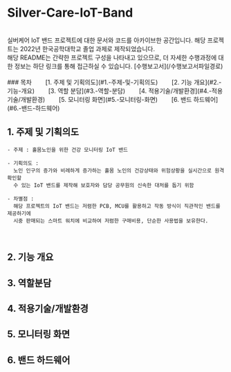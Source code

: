 # Silver-Care-IoT-Band
<br>
실버케어 IoT 밴드 프로젝트에 대한 문서와 코드를 아카이브한 공간입니다.   
해당 프로젝트는 2022년 한국공학대학교 졸업 과제로 제작되었습니다.
<br>
해당 README는 간략한 프로젝트 구성을 나타내고 있으므로, 더 자세한 수행과정에 대한 정보는 하단 링크를 통해 접근하실 수 있습니다.   
[수행보고서](/수행보고서파일경로)   
<br>
<br>
### 목차
&emsp;&emsp;[1. 주제 및 기획의도](#1.-주제-및-기획의도)   
&emsp;&emsp;[2. 기능 개요](#2.-기능-개요)   
&emsp;&emsp;[3. 역할 분담](#3.-역할-분담)   
&emsp;&emsp;[4. 적용기술/개발환경](#4.-적용기술/개발환경)   
&emsp;&emsp;[5. 모니터링 화면](#5.-모니터링-화면)   
&emsp;&emsp;[6. 밴드 하드웨어](#6.-밴드-하드웨어)   


## 1. 주제 및 기획의도
```
- 주제 : 홀몸노인을 위한 건강 모니터링 IoT 밴드

- 기획의도 :
  노인 인구의 증가와 비례하게 증가하는 홀몸 노인의 건강상태와 위험상황을 실시간으로 원격 확인할
  수 있는 IoT 밴드를 제작해 보호자와 담당 공무원의 신속한 대처를 돕기 위함

- 차별점 :
  해당 프로젝트의 IoT 밴드는 저렴한 PCB, MCU를 활용하고 작동 방식이 직관적인 밴드를 제공하기에
  시중 판매되는 스마트 워치에 비교하여 저렴한 구매비용, 단순한 사용법을 보유한다.
```
<br>

## 2. 기능 개요

## 3. 역할분담

## 4. 적용기술/개발환경

## 5. 모니터링 화면

## 6. 밴드 하드웨어
